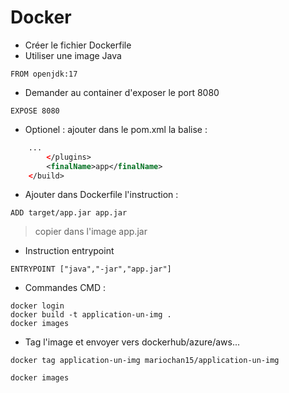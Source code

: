 # Docker
* Créer le fichier Dockerfile
* Utiliser une image Java

```
FROM openjdk:17
```

* Demander au container d'exposer le port 8080

```
EXPOSE 8080
```

* Optionel : ajouter dans le pom.xml la balise :

```xml
	...
		</plugins>
		<finalName>app</finalName>
	</build>
```

* Ajouter dans Dockerfile l'instruction :

```
ADD target/app.jar app.jar
```

> copier dans l'image app.jar

* Instruction entrypoint

```
ENTRYPOINT ["java","-jar","app.jar"]
```

* Commandes CMD :

```
docker login
docker build -t application-un-img .
docker images
```

* Tag l'image et envoyer vers dockerhub/azure/aws...

```
docker tag application-un-img mariochan15/application-un-img
```
```
docker images
```